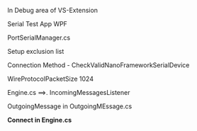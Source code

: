 

In Debug area of VS-Extension

Serial Test App WPF

PortSerialManager.cs


Setup exclusion list


Connection Method - CheckValidNanoFrameworkSerialDevice


WireProtocolPacketSize 1024



Engine.cs ==>. IncomingMessagesListener



OutgoingMessage in OutgoingMEssage.cs



**Connect in Engine.cs**
